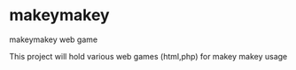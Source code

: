 makeymakey
==========

makeymakey web game

This project will hold various web games (html,php) for makey makey usage

